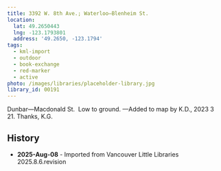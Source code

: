 ```yaml
---
title: 3392 W. 8th Ave.; Waterloo—Blenheim St.
location:
  lat: 49.2650443
  lng: -123.1793801
  address: '49.2650, -123.1794'
tags:
  - kml-import
  - outdoor
  - book-exchange
  - red-marker
  - active
photo: /images/libraries/placeholder-library.jpg
library_id: 00191
---
```

Dunbar—Macdonald St.  Low to ground.
—Added to map by K.D., 2023 3 21. 
Thanks, K.G.  

## History
- **2025-Aug-08** - Imported from Vancouver Little Libraries 2025.8.6.revision
